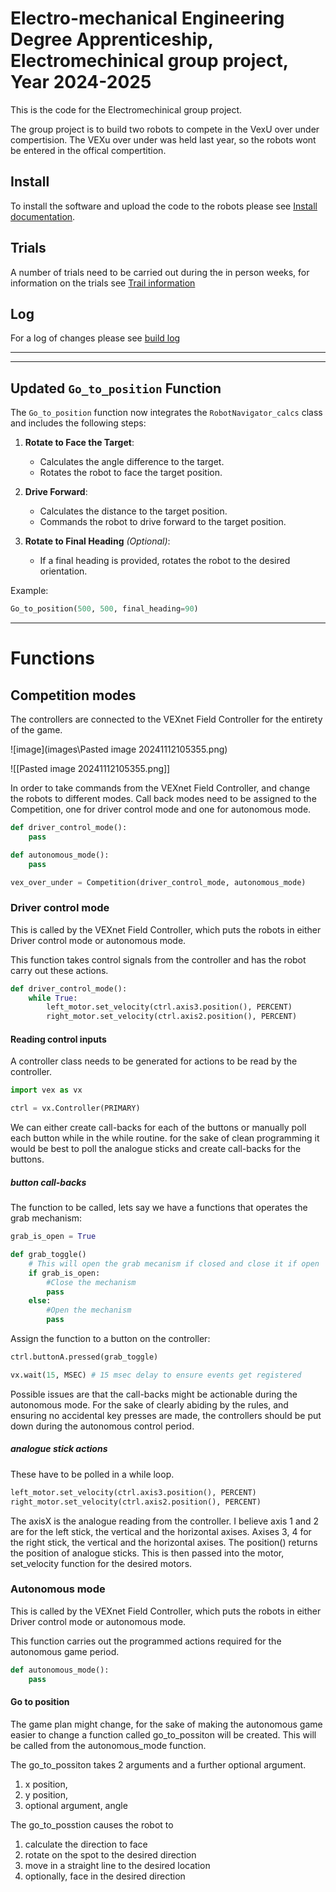 # Electro-mechanical Engineering Degree Apprenticeship, Electromechinical group project, Year 2024-2025

This is the code for the Electromechinical group project.

The group project is to build two robots to compete in the VexU over under compertision. The VEXu over under was held last year, so the robots wont be entered in the offical compertition.

## Install

To install the software and upload the code to the robots please see [Install documentation](Install.md).

## Trials

A number of trials need to be carried out during the in person weeks, for information on the trials see [Trail information](Trials.md)

## Log

For a log of changes please see [build log](Log.md)









---

---

## Updated `Go_to_position` Function
The `Go_to_position` function now integrates the `RobotNavigator_calcs` class and includes the following steps:
1. **Rotate to Face the Target**:
    - Calculates the angle difference to the target.
    - Rotates the robot to face the target position.

2. **Drive Forward**:
    - Calculates the distance to the target position.
    - Commands the robot to drive forward to the target position.

3. **Rotate to Final Heading** *(Optional)*:
    - If a final heading is provided, rotates the robot to the desired orientation.

Example:
```python
Go_to_position(500, 500, final_heading=90)

```



---

# Functions

## Competition modes

The controllers are connected to the VEXnet Field Controller for the entirety of the game.

![image](images\Pasted image 20241112105355.png)

![[Pasted image 20241112105355.png]]

In order to take commands from the VEXnet Field Controller, and change the robots to different modes. Call back modes need to be assigned to the Competition, one for driver control mode and one for autonomous mode.

```python
def driver_control_mode():
    pass

def autonomous_mode():
    pass

vex_over_under = Competition(driver_control_mode, autonomous_mode)
```
### Driver control mode

This is called by the VEXnet Field Controller, which puts the robots in either Driver control mode or autonomous mode.

This function takes control signals from the controller and has the robot carry out these actions.

```python
def driver_control_mode():
	while True:
	    left_motor.set_velocity(ctrl.axis3.position(), PERCENT)
		right_motor.set_velocity(ctrl.axis2.position(), PERCENT)
```

#### Reading control inputs

A controller class needs to be generated for actions to be read by the controller.

```python
import vex as vx

ctrl = vx.Controller(PRIMARY)
```

We can either create call-backs for each of the buttons or manually poll each button while in the while routine. for the sake of clean programming it would be best to poll the analogue sticks and create call-backs for the buttons.

##### button call-backs

The function to be called, lets say we have a functions that operates the grab mechanism:

```python
grab_is_open = True

def grab_toggle()
	# This will open the grab mecanism if closed and close it if open
	if grab_is_open:
		#Close the mechanism
		pass
	else:
		#Open the mechanism
		pass
```

Assign the function to a button on the controller:

```python
ctrl.buttonA.pressed(grab_toggle)

vx.wait(15, MSEC) # 15 msec delay to ensure events get registered
```

Possible issues are that the call-backs might be actionable during the autonomous mode. For the sake of clearly abiding by the rules, and ensuring no accidental key presses are made, the controllers should be put down during the autonomous control period.

##### analogue stick actions

These have to be polled in a while loop.

```python
left_motor.set_velocity(ctrl.axis3.position(), PERCENT)
right_motor.set_velocity(ctrl.axis2.position(), PERCENT)
```

The axisX is the analogue reading from the controller. I believe axis 1 and 2 are for the left stick, the vertical and the horizontal axises. Axises 3, 4 for the right stick, the vertical and the horizontal axises. The position() returns the position of analogue sticks. This is then passed into the motor, set_velocity function for the desired motors.

### Autonomous mode

This is called by the VEXnet Field Controller, which puts the robots in either Driver control mode or autonomous mode.

This function carries out the programmed actions required for the autonomous game period.

```python
def autonomous_mode():
	pass
```

#### Go to position

The game plan might change, for the sake of making the autonomous game easier to change a function called go_to_possiton will be created. This will be called from the autonomous_mode function.

The go_to_possiton takes 2 arguments and a further optional argument. 
1. x position,
2. y position,
3. optional argument, angle

The go_to_posstion causes the robot to

1. calculate the direction to face
2. rotate on the spot to the desired direction
3. move in a straight line to the desired location
4. optionally, face in the desired direction
